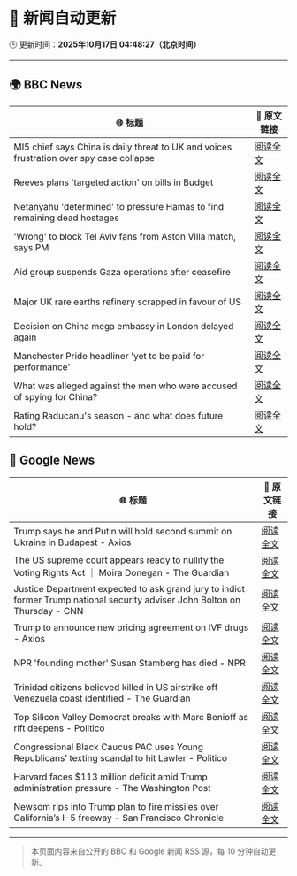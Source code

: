# 🧠 新闻自动更新

🕒 更新时间：**2025年10月17日 04:48:27（北京时间）**

---

## 🌍 BBC News

| 🌐 标题 | 🔗 原文链接 |
|--------|-------------|
| MI5 chief says China is daily threat to UK and voices frustration over spy case collapse | [阅读全文](https://www.bbc.com/news/articles/c0ex172rxwzo?at_medium=RSS&at_campaign=rss) |
| Reeves plans 'targeted action' on bills in Budget | [阅读全文](https://www.bbc.com/news/articles/c8eykkgdze5o?at_medium=RSS&at_campaign=rss) |
| Netanyahu 'determined' to pressure Hamas to find remaining dead hostages | [阅读全文](https://www.bbc.com/news/articles/c4gkm0243wzo?at_medium=RSS&at_campaign=rss) |
| 'Wrong' to block Tel Aviv fans from Aston Villa match, says PM | [阅读全文](https://www.bbc.com/news/articles/c205gnz5p8xo?at_medium=RSS&at_campaign=rss) |
| Aid group suspends Gaza operations after ceasefire | [阅读全文](https://www.bbc.com/news/articles/cgjd783ywn3o?at_medium=RSS&at_campaign=rss) |
| Major UK rare earths refinery scrapped in favour of US | [阅读全文](https://www.bbc.com/news/articles/czxnv7y03nno?at_medium=RSS&at_campaign=rss) |
| Decision on China mega embassy in London delayed again | [阅读全文](https://www.bbc.com/news/articles/cr7mn28drz8o?at_medium=RSS&at_campaign=rss) |
| Manchester Pride headliner 'yet to be paid for performance' | [阅读全文](https://www.bbc.com/news/articles/cpq1ddje202o?at_medium=RSS&at_campaign=rss) |
| What was alleged against the men who were accused of spying for China? | [阅读全文](https://www.bbc.com/news/articles/cpd2vxzpgl7o?at_medium=RSS&at_campaign=rss) |
| Rating Raducanu's season - and what does future hold? | [阅读全文](https://www.bbc.com/sport/tennis/articles/cp975ld0x58o?at_medium=RSS&at_campaign=rss) |

## 📰 Google News

| 🌐 标题 | 🔗 原文链接 |
|--------|-------------|
| Trump says he and Putin will hold second summit on Ukraine in Budapest - Axios | [阅读全文](https://news.google.com/rss/articles/CBMidEFVX3lxTE1VeldfOGdPWGVCVXNDUno5YUxKR0d3d043R0tNUVQ5MUZsX0k2S003cDJ3Ync3dDlVcmxfQzBOMV9ZQzRTalU2NjVoeEVMWEQ4a2pGVVNBMkttdUVjSHpsQjJqeURkOTZlN1U1U2tXejJoTWdn?oc=5) |
| The US supreme court appears ready to nullify the Voting Rights Act ｜ Moira Donegan - The Guardian | [阅读全文](https://news.google.com/rss/articles/CBMijgFBVV95cUxNSmw1MDhqUHlOOU9rQlBkUEdOMWNaaE9QWHJsOW0ybXF0UXhPQzdiMjBYLWhqTG1FRGxMSlJQRFhZMTV3c09rZVg5OUpUVUdQM3B0QXM3bEU4WWV3Y2VZblZwNnNoYVNTb28yRGRFNFh5dnNfTW9ETTRPTlJ2SEtuaHJ0bFY3Ykh4ZmpXZzV3?oc=5) |
| Justice Department expected to ask grand jury to indict former Trump national security adviser John Bolton on Thursday - CNN | [阅读全文](https://news.google.com/rss/articles/CBMie0FVX3lxTE9NYm4yMWRwM1RCQm0ydkZYVWFsa2k1Y080Znk0THQ2bHdWN0lLN21kNy1famV2NVZEMWE4bDZjUk9hS25saUl4UlRseUFvY1N4bDZjMWt0Vk9IWWY0TTFFekZGdW1nT2w4ejNpbG9BaHF4dFVuRE9UZFd0OA?oc=5) |
| Trump to announce new pricing agreement on IVF drugs - Axios | [阅读全文](https://news.google.com/rss/articles/CBMibkFVX3lxTE9mT2RaNlpuckpTSGJJdVJRRW00VzFTMHotT25MRFV3QVM5YmhmWlZtNkFSQVJHaVpydzJGbmo4anpEZFA0WEE3clNHMFBScEJJSXoyQlZEeXVfWG1oc1Vha2FNUmh6LTFjVGhQSFF3?oc=5) |
| NPR 'founding mother' Susan Stamberg has died - NPR | [阅读全文](https://news.google.com/rss/articles/CBMic0FVX3lxTFBOME1HWUFUMmFKQnc4dnBtYTcyZTE4cVh2OER2UXE3YjVqcmUyd1lpUC1Wck4zcHlZRlEyMVZOb3lxUWw4ZVRlcUk1RFBBOUJJMS1XN3hCSXRzNDhUdm1nN1ltTzFkblNmT1lCMjF4Y1QxZUk?oc=5) |
| Trinidad citizens believed killed in US airstrike off Venezuela coast identified - The Guardian | [阅读全文](https://news.google.com/rss/articles/CBMingFBVV95cUxQLU5Lb3pBa3lOY19HNUZVN3JWOFV0UEZlSDQ5WnFfN0h2Q1FXS2VTUHpjOGM1cjF2dkFBWmhDaXNULTlRaTVwWXdUaUxuMV9ROGZ1Ykd1NGhONGJ0dnlEM3c2Nk1YWjR4N2ZQbnpnSHk5azdzV3BVRGdZWXFWTEp4SG16UmROb1lLMThNbjk1QUdRVTVXNW02VzJYTmlIZw?oc=5) |
| Top Silicon Valley Democrat breaks with Marc Benioff as rift deepens - Politico | [阅读全文](https://news.google.com/rss/articles/CBMijgFBVV95cUxOY0NwSjBMVkg1WVF4VDRPQ0k4Y1pMV1NhU3BST0dKWU1pV29OamR3dXRJSC1wT3ZTNTlLNXc2VEtmTGExcWg0NjZ3SnVOei1Cdk1ZZlAxbTU2dTBhbVVfanE5ZEljQ2V1SFBfc19tc0JiVmw2bWdSUEJXdkxJNnI1NXJrY0ZhQWQzWDk4aV93?oc=5) |
| Congressional Black Caucus PAC uses Young Republicans’ texting scandal to hit Lawler - Politico | [阅读全文](https://news.google.com/rss/articles/CBMioAFBVV95cUxOcFVaMHZzUHBWdnhHeFdtdDdlZElnNFIxY2kyc0ZjSW9sTEh6TVFvT2FfWHlrcDU1MklyRVA1M180SmEyUlFibzVvM1Jnc3FmRGp3RkZkUTFwX2VKVXRqRmhrSTRZSndKbnlsRXdhQWpXbi01T0gxZGtpa1hvWmo3TWJ0QmloSEs1RjBoYWladFlLckx3MzVNcEE4UUE5RGZQ?oc=5) |
| Harvard faces $113 million deficit amid Trump administration pressure - The Washington Post | [阅读全文](https://news.google.com/rss/articles/CBMihgFBVV95cUxQQk1mWWdQYjM4UmpuN2ttUjVzTzU3MkJaUEtoV2VuRUgxa3ZadTF4SkcyM1JfaXV2UEhOWmNLel9nQ1l3NEs1d0pNcDB5WDAySFpkejJEYTBjOUNqUmdiVzVzS0hpclh0RU90UFlDNnAxMkd4eEpGWUlxLXJ2MkUxSEtNd1k0QQ?oc=5) |
| Newsom rips into Trump plan to fire missiles over California’s I-5 freeway - San Francisco Chronicle | [阅读全文](https://news.google.com/rss/articles/CBMirAFBVV95cUxPZF9SMnBnNjZsSWtUUVloMHMycVozb25DUGtDOEtNU25ERTdZSmV2MmhVcldGNUFxMkhxRmptbWhNeHY3Nnd6SnFkQzlrTjktR09KeDJmQVQ3SVNROHl1eHVFLUhHZHd6elFrWDczMGtzalExWDFjMnFWWElpVnNNM3QzcUdYWTl5dGFpYjc2bEpKYnUwd2V6Y3hqRjlSeFdFeDl2cXRXbFJqZVpN?oc=5) |

---
> 本页面内容来自公开的 BBC 和 Google 新闻 RSS 源，每 10 分钟自动更新。